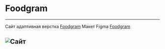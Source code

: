 # Foodgram
---

Сайт адаптивная верстка  [Foodgram](https://shiverskikh.github.io/Foodgram/)
Макет Figma  [Foodgram](https://www.figma.com/file/5LU0HEMIcDJySi81I8jOhJ/Food-or-Restaurant-website-template-(Community)-(Community)?node-id=5%3A295&mode=dev)

![Сайт](/img/.jpg)
---
